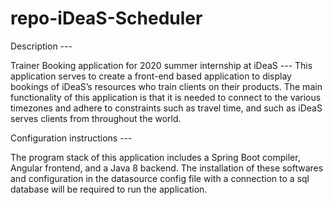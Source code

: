 # repo-iDeaS-Scheduler

Description ---

Trainer Booking application for 2020 summer internship at iDeaS --- This application serves to create a front-end based application to display bookings of iDeaS’s resources who train clients on their products. The main functionality of this application is that it is needed to connect to the various timezones and adhere to constraints such as travel time, and such as iDeaS serves clients from throughout the world. 

Configuration instructions --- 

The program stack of this application includes a Spring Boot compiler, Angular frontend, and a Java 8 backend. The installation of these softwares and configuration in the datasource config file with a connection to a sql database will be required to run the application. 
